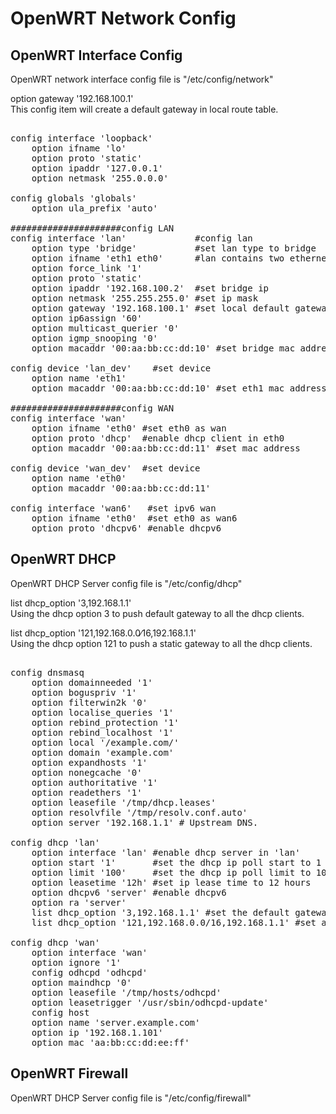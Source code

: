 # OpenWRT Network Config  
  
## OpenWRT Interface Config  
OpenWRT network interface config file is "/etc/config/network"  
  
option gateway '192.168.100.1'  
This config item will create a default gateway in local route table.  
  
<pre>  
config interface 'loopback'  
	option ifname 'lo'  
	option proto 'static'  
	option ipaddr '127.0.0.1'  
	option netmask '255.0.0.0'  
  
config globals 'globals'  
	option ula_prefix 'auto'  
  
#####################config LAN  
config interface 'lan'             #config lan  
	option type 'bridge'           #set lan type to bridge  
	option ifname 'eth1 eth0'      #lan contains two ethernet interface 'eth0 eth1'  
	option force_link '1'  
	option proto 'static'  
	option ipaddr '192.168.100.2'  #set bridge ip  
	option netmask '255.255.255.0' #set ip mask  
	option gateway '192.168.100.1' #set local default gateway  
	option ip6assign '60'  
	option multicast_querier '0'  
	option igmp_snooping '0'  
	option macaddr '00:aa:bb:cc:dd:10' #set bridge mac address  
  
config device 'lan_dev'    #set device   
	option name 'eth1'  
	option macaddr '00:aa:bb:cc:dd:10' #set eth1 mac address  
  
#####################config WAN  
config interface 'wan'  
	option ifname 'eth0' #set eth0 as wan  
	option proto 'dhcp'  #enable dhcp client in eth0  
	option macaddr '00:aa:bb:cc:dd:11' #set mac address   
  
config device 'wan_dev'  #set device  
	option name 'eth0'  
	option macaddr '00:aa:bb:cc:dd:11'  
  
config interface 'wan6'   #set ipv6 wan  
	option ifname 'eth0'  #set eth0 as wan6  
	option proto 'dhcpv6' #enable dhcpv6   
</pre>  
  
## OpenWRT DHCP   
OpenWRT DHCP Server config file is "/etc/config/dhcp"  
	  
list dhcp_option '3,192.168.1.1'  
Using the dhcp option 3 to push default gateway to all the dhcp clients.  
  
list dhcp_option '121,192.168.0.0∕16,192.168.1.1'  
Using the dhcp option 121 to push a static gateway to all the dhcp clients.  
  
<pre>  
config dnsmasq  
	option domainneeded '1'  
	option boguspriv '1'  
	option filterwin2k '0'  
	option localise_queries '1'  
	option rebind_protection '1'  
	option rebind_localhost '1'  
	option local '∕example.com∕'  
	option domain 'example.com'  
	option expandhosts '1'  
	option nonegcache '0'  
	option authoritative '1'  
	option readethers '1'  
	option leasefile '∕tmp∕dhcp.leases'  
	option resolvfile '∕tmp∕resolv.conf.auto'  
	option server '192.168.1.1' # Upstream DNS.  
  
config dhcp 'lan'  
	option interface 'lan' #enable dhcp server in 'lan'  
	option start '1'       #set the dhcp ip poll start to 1  
	option limit '100'     #set the dhcp ip poll limit to 100  
	option leasetime '12h' #set ip lease time to 12 hours  
	option dhcpv6 'server' #enable dhcpv6  
	option ra 'server'  
	list dhcp_option '3,192.168.1.1' #set the default gateway  
	list dhcp_option '121,192.168.0.0∕16,192.168.1.1' #set a static route  
  
config dhcp 'wan'  
	option interface 'wan'  
	option ignore '1'  
	config odhcpd 'odhcpd'  
	option maindhcp '0'  
	option leasefile '∕tmp∕hosts∕odhcpd'  
	option leasetrigger '∕usr∕sbin∕odhcpd-update'  
	config host  
	option name 'server.example.com'  
	option ip '192.168.1.101'  
	option mac 'aa:bb:cc:dd:ee:ff'  
</pre>  
  
  
## OpenWRT Firewall  
OpenWRT DHCP Server config file is "/etc/config/firewall"  
